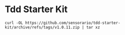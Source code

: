 # Tdd Starter Kit

```
curl -OL https://github.com/sensorario/tdd-starter-kit/archive/refs/tags/v1.0.11.zip | tar xz
```
